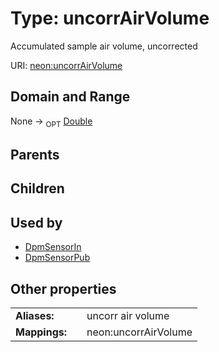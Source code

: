 
# Type: uncorrAirVolume


Accumulated sample air volume, uncorrected

URI: [neon:uncorrAirVolume](https://data.neonscience.org/uncorrAirVolume)


## Domain and Range

None ->  <sub>OPT</sub> [Double](types/Double.md)

## Parents


## Children


## Used by

 * [DpmSensorIn](DpmSensorIn.md)
 * [DpmSensorPub](DpmSensorPub.md)

## Other properties

|  |  |  |
| --- | --- | --- |
| **Aliases:** | | uncorr air volume |
| **Mappings:** | | neon:uncorrAirVolume |

